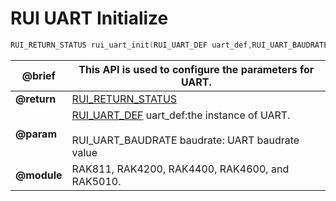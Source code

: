 # RUI UART Initialize

```c
RUI_RETURN_STATUS rui_uart_init(RUI_UART_DEF uart_def,RUI_UART_BAUDRATE baudrate);
```

| **@brief**  | This API is used to configure the parameters for UART.                                                                                                                                                       |
| ----------- | ------------------------------------------------------------------------------------------------------------------------------------------------------------------------------------------------------------ |
| **@return** | [RUI_RETURN_STATUS](https://doc.rakwireless.com/developer-tools/developer-tools/getting-started#rui_return_status)                                                                                           |
| **@param**  | [RUI_UART_DEF](https://doc.rakwireless.com/developer-tools/developer-tools/rui-interface-general-format#rui_uart_def) uart_def:the instance of UART.<br><br> RUI_UART_BAUDRATE baudrate: UART baudrate value |
| **@module** | RAK811, RAK4200, RAK4400, RAK4600, and RAK5010.                                                                                                                                                              |
